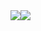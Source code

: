 
<div style="width: expression(alert('XSS'));"><style>@im\port'\ja\vasc\ript:alert("XSS")';</style><img style="xss:expr/*XSS*/ession(alert('XSS'))"><img src="x"><style><img src="</style><img src="x">
